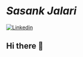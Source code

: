 # ***Sasank Jalari***

[![Linkedin](https://www.iconfinder.com/data/icons/logotypes/32/square-linkedin-24.png)](https://www.linkedin.com/in/sasank-jalari-b592b9143/)

## Hi there 👋

<!--
**Jalari/Jalari** is a ✨ _special_ ✨ repository because its `README.md` (this file) appears on your GitHub profile.

Here are some ideas to get you started:

- 🔭 I’m currently working on Data Science capstone project. 
- 🌱 I’m currently learning 
- 👯 I’m looking to collaborate on any Data Science or Machine Learning project.
- 🤔 I’m looking for help with ...
- 💬 Ask me about ...
- 📫 How to reach me: ...
- 😄 Pronouns: ...
- ⚡ Fun fact: 
-->
